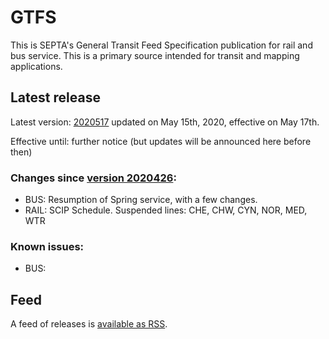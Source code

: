 # GTFS

This is SEPTA's General Transit Feed Specification publication for rail and bus service. This is a primary source intended for transit and mapping applications.

## Latest release
 
Latest version: [2020517](https://github.com/septadev/GTFS/releases/tag/v202005170) updated on May 15th, 2020, effective on May 17th.

Effective until: further notice (but updates will be announced here before then)

### Changes since [version 2020426](https://github.com/septadev/GTFS/releases/tag/v202004260): 
 
*  BUS:  Resumption of Spring service, with a few changes.
*  RAIL: SCIP Schedule.  Suspended lines: CHE, CHW, CYN, NOR, MED, WTR

### Known issues:

* BUS: 

## Feed

A feed of releases is [available as RSS](https://github.com/septadev/GTFS/releases.atom).

